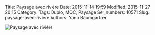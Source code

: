 Title: Paysage avec rivière
Date: 2015-11-14 19:59
Modified: 2015-11-27 20:15
Category:
Tags: Duplo, MOC, Paysage
Set_numbers: 10571
Slug: paysage-avec-riviere
Authors: Yann Baumgartner

![Paysage avec rivière][paysage-avec-riviere]

[paysage-avec-riviere]: {filename}/images/paysage-avec-riviere.jpg  "Paysage avec rivière"
